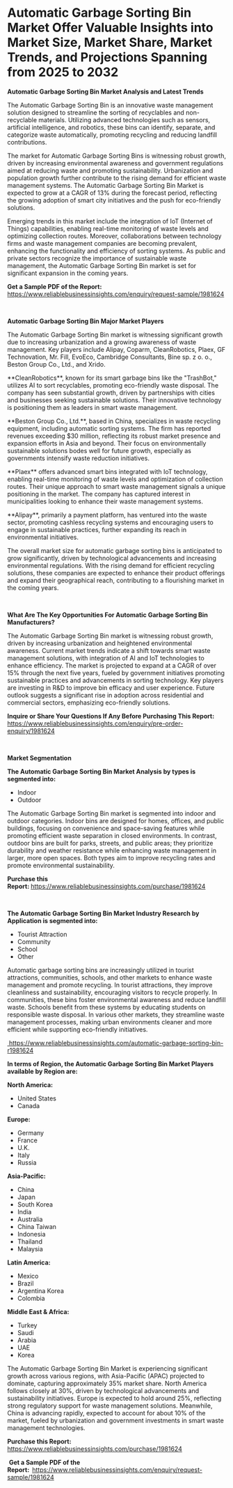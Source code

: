 <p><h1>Automatic Garbage Sorting Bin Market Offer Valuable Insights into Market Size, Market Share, Market Trends, and Projections Spanning from 2025 to 2032</h1></p><p><strong>Automatic Garbage Sorting Bin Market Analysis and Latest Trends</strong></p>
<p><p>The Automatic Garbage Sorting Bin is an innovative waste management solution designed to streamline the sorting of recyclables and non-recyclable materials. Utilizing advanced technologies such as sensors, artificial intelligence, and robotics, these bins can identify, separate, and categorize waste automatically, promoting recycling and reducing landfill contributions.</p><p>The market for Automatic Garbage Sorting Bins is witnessing robust growth, driven by increasing environmental awareness and government regulations aimed at reducing waste and promoting sustainability. Urbanization and population growth further contribute to the rising demand for efficient waste management systems. The Automatic Garbage Sorting Bin Market is expected to grow at a CAGR of 13% during the forecast period, reflecting the growing adoption of smart city initiatives and the push for eco-friendly solutions.</p><p>Emerging trends in this market include the integration of IoT (Internet of Things) capabilities, enabling real-time monitoring of waste levels and optimizing collection routes. Moreover, collaborations between technology firms and waste management companies are becoming prevalent, enhancing the functionality and efficiency of sorting systems. As public and private sectors recognize the importance of sustainable waste management, the Automatic Garbage Sorting Bin market is set for significant expansion in the coming years.</p></p>
<p><strong>Get a Sample PDF of the Report:&nbsp;</strong> <a href="https://www.reliablebusinessinsights.com/enquiry/request-sample/1981624?utm_campaign=1119&utm_medium=2&utm_source=Github&utm_content=ia&utm_term=12042025&utm_id=automatic-garbage-sorting-bin">https://www.reliablebusinessinsights.com/enquiry/request-sample/1981624</a></p>
<p>&nbsp;</p>
<p><strong>Automatic Garbage Sorting Bin Major Market Players</strong></p>
<p><p>The Automatic Garbage Sorting Bin market is witnessing significant growth due to increasing urbanization and a growing awareness of waste management. Key players include Alipay, Coparm, CleanRobotics, Plaex, GF Technovation, Mr. Fill, EvoEco, Cambridge Consultants, Bine sp. z o. o., Beston Group Co., Ltd., and Xrido.</p><p>**CleanRobotics**, known for its smart garbage bins like the "TrashBot," utilizes AI to sort recyclables, promoting eco-friendly waste disposal. The company has seen substantial growth, driven by partnerships with cities and businesses seeking sustainable solutions. Their innovative technology is positioning them as leaders in smart waste management.</p><p>**Beston Group Co., Ltd.**, based in China, specializes in waste recycling equipment, including automatic sorting systems. The firm has reported revenues exceeding $30 million, reflecting its robust market presence and expansion efforts in Asia and beyond. Their focus on environmentally sustainable solutions bodes well for future growth, especially as governments intensify waste reduction initiatives.</p><p>**Plaex** offers advanced smart bins integrated with IoT technology, enabling real-time monitoring of waste levels and optimization of collection routes. Their unique approach to smart waste management signals a unique positioning in the market. The company has captured interest in municipalities looking to enhance their waste management systems.</p><p>**Alipay**, primarily a payment platform, has ventured into the waste sector, promoting cashless recycling systems and encouraging users to engage in sustainable practices, further expanding its reach in environmental initiatives.</p><p>The overall market size for automatic garbage sorting bins is anticipated to grow significantly, driven by technological advancements and increasing environmental regulations. With the rising demand for efficient recycling solutions, these companies are expected to enhance their product offerings and expand their geographical reach, contributing to a flourishing market in the coming years.</p></p>
<p>&nbsp;</p>
<p><strong>What Are The Key Opportunities For Automatic Garbage Sorting Bin Manufacturers?</strong></p>
<p><p>The Automatic Garbage Sorting Bin market is witnessing robust growth, driven by increasing urbanization and heightened environmental awareness. Current market trends indicate a shift towards smart waste management solutions, with integration of AI and IoT technologies to enhance efficiency. The market is projected to expand at a CAGR of over 15% through the next five years, fueled by government initiatives promoting sustainable practices and advancements in sorting technology. Key players are investing in R&D to improve bin efficacy and user experience. Future outlook suggests a significant rise in adoption across residential and commercial sectors, emphasizing eco-friendly solutions.</p></p>
<p><strong>Inquire or Share Your Questions If Any Before Purchasing This Report:</strong> <a href="https://www.reliablebusinessinsights.com/enquiry/pre-order-enquiry/1981624?utm_campaign=1119&utm_medium=2&utm_source=Github&utm_content=ia&utm_term=12042025&utm_id=automatic-garbage-sorting-bin">https://www.reliablebusinessinsights.com/enquiry/pre-order-enquiry/1981624</a></p>
<p>&nbsp;</p>
<p><strong>Market Segmentation</strong></p>
<p><strong>The Automatic Garbage Sorting Bin Market Analysis by types is segmented into:</strong></p>
<p><ul><li>Indoor</li><li>Outdoor</li></ul></p>
<p><p>The Automatic Garbage Sorting Bin market is segmented into indoor and outdoor categories. Indoor bins are designed for homes, offices, and public buildings, focusing on convenience and space-saving features while promoting efficient waste separation in closed environments. In contrast, outdoor bins are built for parks, streets, and public areas; they prioritize durability and weather resistance while enhancing waste management in larger, more open spaces. Both types aim to improve recycling rates and promote environmental sustainability.</p></p>
<p><strong>Purchase this Report:&nbsp;</strong><a href="https://www.reliablebusinessinsights.com/purchase/1981624?utm_campaign=1119&utm_medium=2&utm_source=Github&utm_content=ia&utm_term=12042025&utm_id=automatic-garbage-sorting-bin">https://www.reliablebusinessinsights.com/purchase/1981624</a></p>
<p>&nbsp;</p>
<p><strong>The Automatic Garbage Sorting Bin Market Industry Research by Application is segmented into:</strong></p>
<p><ul><li>Tourist Attraction</li><li>Community</li><li>School</li><li>Other</li></ul></p>
<p><p>Automatic garbage sorting bins are increasingly utilized in tourist attractions, communities, schools, and other markets to enhance waste management and promote recycling. In tourist attractions, they improve cleanliness and sustainability, encouraging visitors to recycle properly. In communities, these bins foster environmental awareness and reduce landfill waste. Schools benefit from these systems by educating students on responsible waste disposal. In various other markets, they streamline waste management processes, making urban environments cleaner and more efficient while supporting eco-friendly initiatives.</p></p>
<p><a href="https://www.reliablebusinessinsights.com/automatic-garbage-sorting-bin-r1981624?utm_campaign=1119&utm_medium=2&utm_source=Github&utm_content=ia&utm_term=12042025&utm_id=automatic-garbage-sorting-bin">&nbsp;https://www.reliablebusinessinsights.com/automatic-garbage-sorting-bin-r1981624</a></p>
<p><strong>In terms of Region, the Automatic Garbage Sorting Bin Market Players available by Region are:</strong></p>
<p>
    <p> <strong> North America: </strong>
        <ul>
            <li>United States</li>
            <li>Canada</li>
        </ul>
        </p> 
    <p> <strong> Europe: </strong>
        <ul>
            <li>Germany</li>
            <li>France</li>
            <li>U.K.</li>
            <li>Italy</li>
            <li>Russia</li>
        </ul>
        </p> 
    <p> <strong> Asia-Pacific: </strong>
        <ul>
            <li>China</li>
            <li>Japan</li>
            <li>South Korea</li>
            <li>India</li>
            <li>Australia</li>
            <li>China Taiwan</li>
            <li>Indonesia</li>
            <li>Thailand</li>
            <li>Malaysia</li>
        </ul>
        </p> 
    <p> <strong> Latin America: </strong>
        <ul>
            <li>Mexico</li>
            <li>Brazil</li>
            <li>Argentina Korea</li>
            <li>Colombia</li>
        </ul>
        </p> 
    <p> <strong> Middle East & Africa: </strong>
        <ul>
            <li>Turkey</li>
            <li>Saudi</li>
            <li>Arabia</li>
            <li>UAE</li>
            <li>Korea</li>
        </ul>
    </p>
    </p>
<p><p>The Automatic Garbage Sorting Bin Market is experiencing significant growth across various regions, with Asia-Pacific (APAC) projected to dominate, capturing approximately 35% market share. North America follows closely at 30%, driven by technological advancements and sustainability initiatives. Europe is expected to hold around 25%, reflecting strong regulatory support for waste management solutions. Meanwhile, China is advancing rapidly, expected to account for about 10% of the market, fueled by urbanization and government investments in smart waste management technologies.</p></p>
<p><strong>Purchase this Report: </strong><a href="https://www.reliablebusinessinsights.com/purchase/1981624?utm_campaign=1119&utm_medium=2&utm_source=Github&utm_content=ia&utm_term=12042025&utm_id=automatic-garbage-sorting-bin">https://www.reliablebusinessinsights.com/purchase/1981624</a></p>
<p>&nbsp;<strong>Get a Sample PDF of the Report:&nbsp;&nbsp;</strong><a href="https://www.reliablebusinessinsights.com/enquiry/request-sample/1981624?utm_campaign=1119&utm_medium=2&utm_source=Github&utm_content=ia&utm_term=12042025&utm_id=automatic-garbage-sorting-bin">https://www.reliablebusinessinsights.com/enquiry/request-sample/1981624</a></p>
<p><strong></strong></p>
<p><p></p><p></p><p></p></p>